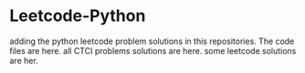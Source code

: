 # Leetcode-Python
adding the python leetcode problem solutions in this repositories. 
The code files are here.
all CTCI problems solutions are here.
some leetcode solutions are her.





































































































































































































































































































































































































































































































































































































































